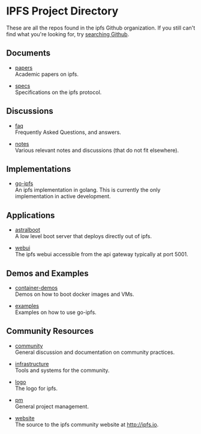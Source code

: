 IPFS Project Directory
======================
These are all the repos found in the ipfs Github organization. If you still can't find what you're looking for, try [searching Github]( https://github.com/search?utf8=%E2%9C%93&q=user%3Aipfs).

## Documents
* [papers](https://github.com/ipfs/papers)  
    Academic papers on ipfs.
    
* [specs](https://github.com/ipfs/specs)  
    Specifications on the ipfs protocol.

## Discussions

* [faq](https://github.com/ipfs/faq)  
    Frequently Asked Questions, and answers.

* [notes](https://github.com/ipfs/notes)  
    Various relevant notes and discussions (that do not fit elsewhere).


## Implementations
* [go-ipfs](https://github.com/ipfs/go-ipfs)  
    An ipfs implementation in golang. This is currently the only implementation in active development.


## Applications
* [astralboot](https://github.com/ipfs/astralboot)  
    A low level boot server that deploys directly out of ipfs.
    
* [webui](https://github.com/ipfs/webui)  
    The ipfs webui accessible from the api gateway typically at port 5001.
    
    
## Demos and Examples
* [container-demos](https://github.com/ipfs/container-demos)  
    Demos on how to boot docker images and VMs.
    
* [examples](https://github.com/ipfs/examples)  
    Examples on how to use go-ipfs.


## Community Resources
* [community](https://github.com/ipfs/community)  
    General discussion and documentation on community practices.

* [infrastructure](https://github.com/ipfs/infrastructure)  
    Tools and systems for the community.
    
* [logo](https://github.com/ipfs/logo)  
    The logo for ipfs.
  
* [pm](https://github.com/ipfs/pm)  
    General project management.

* [website](https://github.com/ipfs/website)  
    The source to the ipfs community website at http://ipfs.io.
